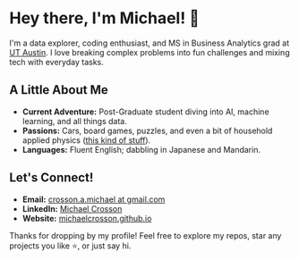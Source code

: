# Hey there, I'm Michael! 👋

I'm a data explorer, coding enthusiast, and MS in Business Analytics grad at [UT Austin](https://utexas.edu). I love breaking complex problems into fun challenges and mixing tech with everyday tasks.

## A Little About Me
- **Current Adventure:** Post-Graduate student diving into AI, machine learning, and all things data.
- **Passions:** Cars, board games, puzzles, and even a bit of household applied physics ([this kind of stuff](https://www.cracked.com/article_42696_5-childrens-toys-that-were-invented-by-government-scientists.html)).
- **Languages:** Fluent English; dabbling in Japanese and Mandarin.

## Let's Connect!
- **Email:** [crosson.a.michael at gmail.com](mailto:crosson.a.michael@gmail.com)
- **LinkedIn:** [Michael Crosson](https://linkedin.com/michaelacrosson)
- **Website:** [michaelcrosson.github.io](https://michaelcrosson.github.io)

Thanks for dropping by my profile! Feel free to explore my repos, star any projects you like ⭐, or just say hi.
